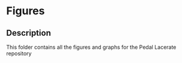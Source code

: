 # Figures

## Description

This folder contains all the figures and graphs for the Pedal Lacerate repository
